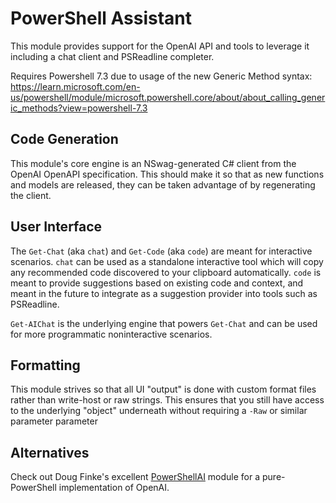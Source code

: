 # PowerShell Assistant

This module provides support for the OpenAI API and tools to leverage it including a chat client and PSReadline completer.

Requires Powershell 7.3 due to usage of the new Generic Method syntax: https://learn.microsoft.com/en-us/powershell/module/microsoft.powershell.core/about/about_calling_generic_methods?view=powershell-7.3

## Code Generation

This module's core engine is an NSwag-generated C# client from the OpenAI OpenAPI specification. This should make it so that as new functions and models are released, they can be taken advantage of by regenerating the client.

## User Interface

The `Get-Chat` (aka `chat`) and `Get-Code` (aka `code`) are meant for interactive scenarios. `chat` can be used as a standalone interactive tool which will copy any recommended code discovered to your clipboard automatically. `code` is meant to provide suggestions based on existing code and context, and meant in the future to integrate as a suggestion provider into tools such as PSReadline.

`Get-AIChat` is the underlying engine that powers `Get-Chat` and can be used for more programmatic noninteractive scenarios.

## Formatting

This module strives so that all UI "output" is done with custom format files rather than write-host or raw strings. This ensures that you still have access to the underlying "object" underneath without requiring a `-Raw` or similar parameter parameter

## Alternatives

Check out Doug Finke's excellent [PowerShellAI](https://github.com/dfinke/PowerShellAI) module for a pure-PowerShell implementation of OpenAI.